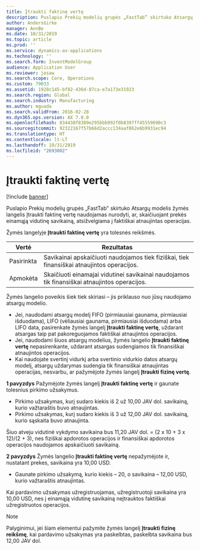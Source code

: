 ```yaml
---
title: Įtraukti faktinę vertę
description: Puslapio Prekių modelių grupės „FastTab‟ skirtuko Atsargų modelis žymės langelis Įtraukti faktinę vertę naudojamas nurodyti, ar, skaičiuojant prekės einamąją vidutinę savikainą, atsižvelgiama į faktiškai atnaujintas operacijas.
author: AndersGirke
manager: AnnBe
ms.date: 10/31/2019
ms.topic: article
ms.prod: ''
ms.service: dynamics-ax-applications
ms.technology: ''
ms.search.form: InventModelGroup
audience: Application User
ms.reviewer: josaw
ms.search.scope: Core, Operations
ms.custom: 79033
ms.assetid: 1928c145-bf82-436d-87ca-e7a173e31923
ms.search.region: Global
ms.search.industry: Manufacturing
ms.author: mguada
ms.search.validFrom: 2016-02-28
ms.dyn365.ops.version: AX 7.0.0
ms.openlocfilehash: 834438f8389e295bbb992f0b8397ff45559690c3
ms.sourcegitcommit: 92322167f57b66d2accc134aaf862e6b9931ec94
ms.translationtype: HT
ms.contentlocale: lt-LT
ms.lasthandoff: 10/31/2019
ms.locfileid: "2693002"
---
```

# <a name="include-physical-value"></a>Įtraukti faktinę vertę

[!include [banner](../includes/banner.md)]

Puslapio Prekių modelių grupės „FastTab‟ skirtuko Atsargų modelis žymės langelis Įtraukti faktinę vertę naudojamas nurodyti, ar, skaičiuojant prekės einamąją vidutinę savikainą, atsižvelgiama į faktiškai atnaujintas operacijas.

Žymės langelyje **Įtraukti faktinę vertę** yra tolesnės reikšmės.

| Vertė    | Rezultatas                                                                                                                          |
|----------|---------------------------------------------------------------------------------------------------------------------------------|
| Pasirinkta | Savikainai apskaičiuoti naudojamos tiek fiziškai, tiek finansiškai atnaujintos operacijos. |
| Apmokėta  | Skaičiuoti einamajai vidutinei savikainai naudojamos tik finansiškai atnaujintos operacijos.                                     |

Žymės langelio poveikis šiek tiek skiriasi – jis priklauso nuo jūsų naudojamo atsargų modelio.

-   Jei, naudodami atsargų modelį FIFO (pirmiausiai gaunama, pirmiausiai išduodama), LIFO (vėliausiai gaunama, pirmiausiai išduodama) arba LIFO data, pasirenkate žymės langelį **Įtraukti faktinę vertę**, uždarant atsargas taip pat pakoreguojamos faktiškai atnaujintos operacijos.
-   Jei, naudodami šiuos atsargų modelius, žymės langelio **Įtraukti faktinę vertę** nepasirenkante, uždarant atsargas sudengiamos tik finansiškai atnaujintos operacijos.
-   Kai naudojate svertinį vidurkį arba svertinio vidurkio datos atsargų modelį, atsargų uždarymas sudengia tik finansiškai atnaujintas operacijas, nesvarbu, ar pažymėjote žymės langelį **Įtraukti fizinę vertę**.

**1 pavyzdys** Pažymėjote žymės langelį **Įtraukti faktinę vertę** ir gaunate tolesnius pirkimo užsakymus.

-   Pirkimo užsakymas, kurį sudaro kiekis iš 2 už 10,00 JAV dol. savikainą, kurio važtaraštis buvo atnaujintas.
-   Pirkimo užsakymas, kurį sudaro kiekis iš 3 už 12,00 JAV dol. savikainą, kurio sąskaita buvo atnaujinta.

Šiuo atveju vidutinė vykdymo savikaina bus 11,20 JAV dol. = (2 x 10 + 3 x 12)/(2 + 3), nes fiziškai apdorotos operacijos ir finansiškai apdorotos operacijos naudojamos apskaičiuoti savikainą. 

**2 pavyzdys** Žymės langelio **Įtraukti faktinę vertę** nepažymėjote ir, nustatant prekes, savikaina yra 10,00 USD. 

-   Gaunate pirkimo užsakymą, kurio kiekis – 20, o savikaina – 12,00 USD, kurio važtaraštis atnaujintas.

Kai pardavimo užsakymas užregistruojamas, užregistruotoji savikaina yra 10,00 USD, nes į einamąją vidutinę savikainą neįtrauktos faktiškai užregistruotos operacijos. 

> [!NOTE]
> Palyginimui, jei šiam elementui pažymite žymės langelį **Įtraukti fizinę reikšmę**, kai pardavimo užsakymas yra paskelbtas, paskelbta savikaina bus 12,00 JAV dol.
